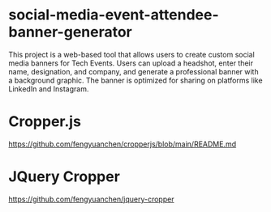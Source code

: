 # social-media-event-attendee-banner-generator
This project is a web-based tool that allows users to create custom social media banners for Tech Events. Users can upload a headshot, enter their name, designation, and company, and generate a professional banner with a background graphic. The banner is optimized for sharing on platforms like LinkedIn and Instagram.

# Cropper.js
https://github.com/fengyuanchen/cropperjs/blob/main/README.md

# JQuery Cropper
https://github.com/fengyuanchen/jquery-cropper